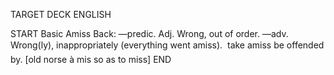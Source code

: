 TARGET DECK
ENGLISH

START
Basic
Amiss
Back: —predic. Adj. Wrong, out of order. —adv. Wrong(ly), inappropriately (everything went amiss).  take amiss be offended by. [old norse à mis so as to miss]
END
